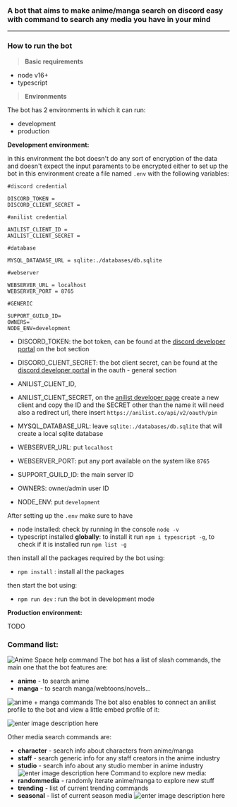 ### A bot that aims to make anime/manga search on discord easy with command to search any media you have in your mind
---
### How to run the bot

> **Basic requirements**
- node v16+
- typescript

> **Environments**

The bot has 2 environments in which it can run:
- development
- production

**Development environment:**

in this environment the bot doesn't do any sort of encryption of the data and doesn't expect the input paraments to be encrypted either
to set up the bot in this environment create a file named ```.env``` with the following variables:
```env
#discord credential

DISCORD_TOKEN = 
DISCORD_CLIENT_SECRET =

#anilist credential

ANILIST_CLIENT_ID =
ANILIST_CLIENT_SECRET =

#database

MYSQL_DATABASE_URL = sqlite:./databases/db.sqlite

#webserver

WEBSERVER_URL = localhost
WEBSERVER_PORT = 8765

#GENERIC

SUPPORT_GUILD_ID=
OWNERS=
NODE_ENV=development
```
- DISCORD_TOKEN: the bot token, can be found at the [discord developer portal](https://discord.com/developers/applications) on the bot section
  
- DISCORD_CLIENT_SECRET: the bot client secret, can be found at the [discord developer portal](https://discord.com/developers/applications) in the oauth - general section
  
- ANILIST_CLIENT_ID,
- ANILIST_CLIENT_SECRET,
 on the [anilist developer page](https://anilist.co/settings/developer) create a new client and copy the ID and the SECRET
 other than the name it will need also a redirect url, there insert `https://anilist.co/api/v2/oauth/pin`

- MYSQL_DATABASE_URL: leave `sqlite:./databases/db.sqlite` that will create a local sqlite database

- WEBSERVER_URL: put `localhost` 
- WEBSERVER_PORT: put any port available on the system like `8765`

- SUPPORT_GUILD_ID: the main server ID
- OWNERS: owner/admin user ID
- NODE_ENV: put `development`

After setting up the `.env` make sure to have

- node installed: check by running in the console `node -v`
- typescript installed **globally**: to install it run `npm i typescript -g`, to check if it is installed run `npm list -g`

then install all the packages required by the bot using:

- `npm install` : install all the packages
  
then start the bot using:

- `npm run dev` : run the bot in development mode

**Production environment:**

TODO

### Command list:
![Anime Space help command](https://i.imgur.com/M5DdBZA.png)
The bot has a list of slash commands, the main one that the bot features are:
 - **anime** - to search anime
 - **manga** - to search manga/webtoons/novels...

![anime + manga commands](https://i.imgur.com/iqRgtAT.png)
The bot also enables to connect an anilist profile to the bot and view a little embed profile of it:

![enter image description here](https://i.imgur.com/DIuwPwB.png)

Other media search commands are:
- **character** - search info about characters from anime/manga
- **staff** - search generic info for any staff creators in the anime industry
- **studio** - search info about any studio member in anime industry
![enter image description here](https://i.imgur.com/mHYKMg7.png)
Command to explore new media:
- **randommedia** - randomly iterate anime/manga to explore new stuff
- **trending** - list of current trending commands
- **seasonal** - list of current season media
![enter image description here](https://i.imgur.com/MmACEh2.png)
